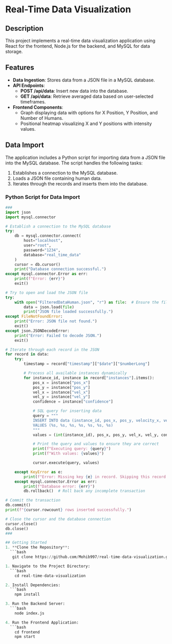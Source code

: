 # Real-Time Data Visualization

## Description
This project implements a real-time data visualization application using React for the frontend, Node.js for the backend, and MySQL for data storage.

## Features
- **Data Ingestion**: Stores data from a JSON file in a MySQL database.
- **API Endpoints**:
  - **POST /api/data**: Insert new data into the database.
  - **GET /api/data**: Retrieve averaged data based on user-selected timeframes.
- **Frontend Components**:
  - Graph displaying data with options for X Position, Y Position, and Number of Humans.
  - Positional heatmap visualizing X and Y positions with intensity values.

## Data Import
The application includes a Python script for importing data from a JSON file into the MySQL database. The script handles the following tasks:
1. Establishes a connection to the MySQL database.
2. Loads a JSON file containing human data.
3. Iterates through the records and inserts them into the database.

### Python Script for Data Import
```python
###
import json
import mysql.connector

# Establish a connection to the MySQL database
try:
    db = mysql.connector.connect(
        host="localhost",
        user="root",
        password="1234",
        database="real_time_data"
    )
    cursor = db.cursor()
    print("Database connection successful.")
except mysql.connector.Error as err:
    print(f"Error: {err}")
    exit()

# Try to open and load the JSON file
try:
    with open("FilteredDataHuman.json", "r") as file:  # Ensure the file name is correct
        data = json.load(file)
        print("JSON file loaded successfully.")
except FileNotFoundError:
    print("Error: JSON file not found.")
    exit()
except json.JSONDecodeError:
    print("Error: Failed to decode JSON.")
    exit()

# Iterate through each record in the JSON
for record in data:
    try:
        timestamp = record["timestamp"]["$date"]["$numberLong"]

        # Process all available instances dynamically
        for instance_id, instance in record["instances"].items():
            pos_x = instance["pos_x"]
            pos_y = instance["pos_y"]
            vel_x = instance["vel_x"]
            vel_y = instance["vel_y"]
            confidence = instance["confidence"]

            # SQL query for inserting data
            query = """
            INSERT INTO data (instance_id, pos_x, pos_y, velocity_x, velocity_y, confidence, timestamp)
            VALUES (%s, %s, %s, %s, %s, %s, %s)
            """
            values = (int(instance_id), pos_x, pos_y, vel_x, vel_y, confidence, int(timestamp))

            # Print the query and values to ensure they are correct
            print(f"Executing query: {query}")
            print(f"With values: {values}")

            cursor.execute(query, values)

    except KeyError as e:
        print(f"Error: Missing key {e} in record. Skipping this record: {record}")
    except mysql.connector.Error as err:
        print(f"Database error: {err}")
        db.rollback()  # Roll back any incomplete transaction

# Commit the transaction
db.commit()
print(f"{cursor.rowcount} rows inserted successfully.")

# Close the cursor and the database connection
cursor.close()
db.close()
###

## Getting Started
1. **Clone the Repository**:
  ```bash
   git clone https://github.com/Mohib997/real-time-data-visualization.git

1. Navigate to the Project Directory:
  ```bash
    cd real-time-data-visualization

2. Install Dependencies:
  ```bash
    npm install

3. Run the Backend Server:
  ```bash
    node index.js

4. Run the Frontend Application:
  ```bash
    cd frontend
    npm start


